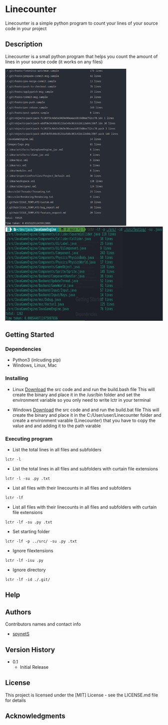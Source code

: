 # Linecounter

Linecounter is a simple python program to count your lines of your source code in your project

## Description

Linecounter is a small python program that helps you count the amount of lines in your source code (it works on any files) 
 
 <a href="https://github.com/spynetS/Linecounter/blob/main/images/show1.png">
    <img src="images/show1.png" alt="Logo" height="500">
    <img src="images/show2.png" alt="Logo" height="300" >
  </a>


## Getting Started

### Dependencies
* Python3 (inlcuding pip)
* Windows, Linux, Mac

### Installing
* Linux
[Download](https://github.com/spynetS/Linecounter.git) the src code and and run the build.bash file
This will create the binary and place it in the /usr/bin folder and set the environment variable
so you only need to write lctr in your terminal

* Windows
[Download](https://github.com/spynetS/Linecounter.git) the src code and and run the build.bat file
This will create the binary and place it in the C:/User/user/Linecounter folder and create a environment varable (Linecounter)
that you have to copy the value and and adding it to the path varable

### Executing program

* List the total lines in all files and subfolders
```
lctr -l
```
* List the total lines in all files and subfolders with curtain file extensions
```
lctr -l -su .py .txt
```
* List all files with their linecounts in all files and subfolders
```
lctr -lf
```
* List all files with their linecounts in all files and subfolders with curtain file extensions
```
lctr -lf -su .py .txt
```
* Set starting folder 
```
lctr -lf -p ../src/ -su .py .txt
```
* Ignore filextensions 
```
lctr -lf -isu .py
```
* Ignore directory 
```
lctr -lf -id ./.git/
```
## Help



## Authors

Contributors names and contact info

* [spynetS](https://github.com/spynetS)
  
## Version History


* 0.1
    * Initial Release

## License

This project is licensed under the [MIT] License - see the LICENSE.md file for details

## Acknowledgments

